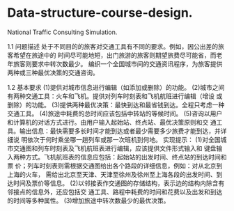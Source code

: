 # Data-structure-course-design.
National Traffic Consulting Simulation.

1.1 问题描述
处于不同目的的旅客对交通工具有不同的要求。例如，因公出差的旅客希望在旅途中的 时间尽可能地短，出门旅游的旅客则期望旅费尽可能省，而老年旅客则要求中转次数最少。 编织一个全国城市间的交通资讯程序，为旅客提供两种或三种最优决策的交通咨询。


1.2 基本要求
(1)提供对城市信息进行编辑（如添加或删除）的功能。
(2)城市之间有两种交通工具：火车和飞机。提供对列车时刻表和飞机航班进行编辑（增设 或删除）的功能。 
(3)提供两种最优决策：最快到达和最省钱到达。全程只考虑一种交通工具。 
(4)旅途中耗费的总时间应该包括中转站的等候时间。 
(5)咨询以用户和计算机的对话方式进行。由用户输入起始站、终点站、最优决策原则和交 通工具。输出信息：最快需要多长时间才能到达或者最少需要多少旅费才能到达，并详细说 明依次于何时乘坐哪一趟列车或那一次班机到何地。 
实现提示： 
(1)对全国城市交通图和列车时刻表及飞机航班表进行编辑，应该提供文件形式输入和 键盘输入两种方式。飞机航班表的信息应包括：起始站的出发时间、终点站的到达时间和票 价；列车时刻表则需根据交通图给出各个路段的详细信息，例如：对从北京到上海的火车， 需给出北京至天津、天津至徐州及徐州至上海各段的出发时间、到达时间及票价等信息。 
(2)以邻接表作交通图的存储结构，表示边的结构内除含有邻接点的信息外，还应包括交 通工具、路程中耗费的时间和花费以及出发和到达的时间等多种属性。 
(3)增加旅途中转次数最少的最优决策。 
